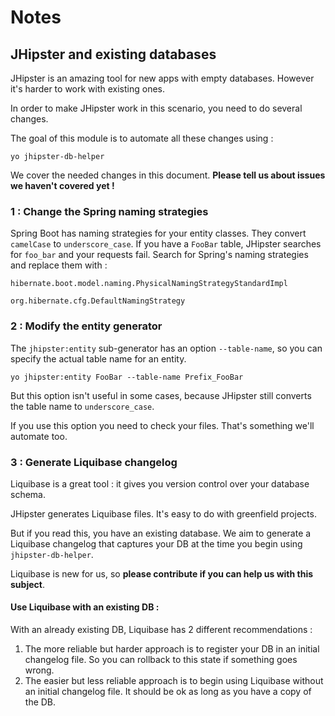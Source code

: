 # Notes

## JHipster and existing databases

JHipster is an amazing tool for new apps with empty databases. However it's harder to work with existing ones.

In order to make JHipster work in this scenario, you need to do several changes.

The goal of this module is to automate all these changes using :

```
yo jhipster-db-helper
```

We cover the needed changes in this document. **Please tell us about issues we haven't covered yet !**

### 1 : Change the Spring naming strategies 

Spring Boot has naming strategies for your entity classes. They convert `camelCase` to `underscore_case`. If you have a `FooBar` table, JHipster searches for `foo_bar` and your requests fail. Search for Spring's naming strategies and replace them with :

`hibernate.‌boot.model.naming.Ph‌ysicalNamingStrategy‌StandardImpl`

`org.hibernate.cfg.DefaultNamingStrategy`


### 2 : Modify the entity generator

The `jhipster:entity` sub-generator has an option `--table-name`, so you can specify the actual table name for an entity.

```
yo jhipster:entity FooBar --table-name Prefix_FooBar
```

But this option isn't useful in some cases, because JHipster still converts the table name to `underscore_case`.

If you use this option you need to check your files. That's something we'll automate too.

### 3 : Generate Liquibase changelog

Liquibase is a great tool : it gives you version control over your database schema.

JHipster generates Liquibase files. It's easy to do with greenfield projects.

But if you read this, you have an existing database. We aim to generate a Liquibase changelog that captures your DB at the time you begin using `jhipster-db-helper`.

Liquibase is new for us, so **please contribute if you can help us with this subject**.

#### Use Liquibase with an existing DB :

With an already existing DB, Liquibase has 2 different recommendations :

1. The more reliable but harder approach is to register your DB in an initial changelog file. So you can rollback to this state if something goes wrong.
2. The easier but less reliable approach is to begin using Liquibase without an initial changelog file. It should be ok as long as you have a copy of the DB.


